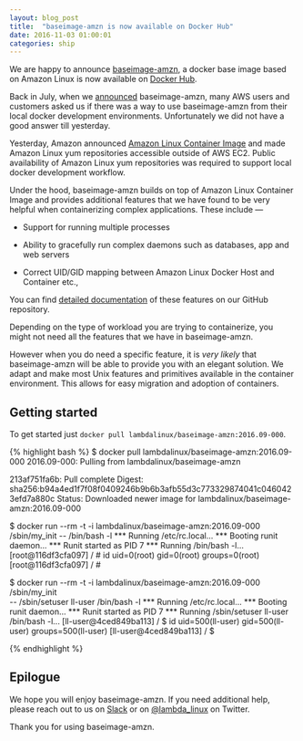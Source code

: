 ```yaml
---
layout: blog_post
title:  "baseimage-amzn is now available on Docker Hub"
date: 2016-11-03 01:00:01
categories: ship
---
```

We are happy to announce [baseimage-amzn](https://github.com/lambda-linux/baseimage-amzn/), a docker base image based on Amazon Linux is now available on [Docker Hub](https://hub.docker.com/r/lambdalinux/baseimage-amzn/).

Back in July, when we [announced](/blog/2016/07/06/baseimage-amzn-docker-base-image/) baseimage-amzn, many AWS users and customers asked us if there was a way to use baseimage-amzn from their local docker development environments. Unfortunately we did not have a good answer till yesterday.

Yesterday, Amazon announced [Amazon Linux Container Image](https://aws.amazon.com/blogs/aws/new-amazon-linux-container-image-for-cloud-and-on-premises-workloads/) and made Amazon Linux yum repositories accessible outside of AWS EC2. Public availability of Amazon Linux yum repositories was required to support local docker development workflow.

Under the hood, baseimage-amzn builds on top of Amazon Linux Container Image and provides additional features that we have found to be very helpful when containerizing complex applications. These include &mdash;

* Support for running multiple processes

* Ability to gracefully run complex daemons such as databases, app and web servers 

* Correct UID/GID mapping between Amazon Linux Docker Host and Container etc.,

You can find [detailed documentation](https://github.com/lambda-linux/baseimage-amzn) of these features on our GitHub repository.

Depending on the type of workload you are trying to containerize, you might not need all the features that we have in baseimage-amzn. 

However when you do need a specific feature, it is _very likely_ that baseimage-amzn will be able to provide you with an elegant solution. We adapt and make most Unix features and primitives available in the container environment. This allows for easy migration and adoption of containers.

## Getting started

To get started just `docker pull lambdalinux/baseimage-amzn:2016.09-000`. 

{% highlight bash %}
$ docker pull lambdalinux/baseimage-amzn:2016.09-000
2016.09-000: Pulling from lambdalinux/baseimage-amzn

213af751fa6b: Pull complete
Digest: sha256:b94a4ed1f7f08f0409246b9b6b3afb55d3c773329874041c0460423efd7a880c
Status: Downloaded newer image for lambdalinux/baseimage-amzn:2016.09-000

$ docker run --rm -t -i lambdalinux/baseimage-amzn:2016.09-000 /sbin/my_init -- /bin/bash -l
*** Running /etc/rc.local...
*** Booting runit daemon...
*** Runit started as PID 7
*** Running /bin/bash -l...
[root@116df3cfa097] / # id
uid=0(root) gid=0(root) groups=0(root)
[root@116df3cfa097] / #

$ docker run --rm -t -i lambdalinux/baseimage-amzn:2016.09-000 /sbin/my_init \
-- /sbin/setuser ll-user /bin/bash -l
*** Running /etc/rc.local...
*** Booting runit daemon...
*** Runit started as PID 7
*** Running /sbin/setuser ll-user /bin/bash -l...
[ll-user@4ced849ba113] / $ id
uid=500(ll-user) gid=500(ll-user) groups=500(ll-user)
[ll-user@4ced849ba113] / $

{% endhighlight %}

## Epilogue

We hope you will enjoy baseimage-amzn. If you need additional help, please reach out to us on [Slack](http://slack.lambda-linux.io/) or on [@lambda_linux](https://twitter.com/lambda_linux) on Twitter.

Thank you for using baseimage-amzn.
